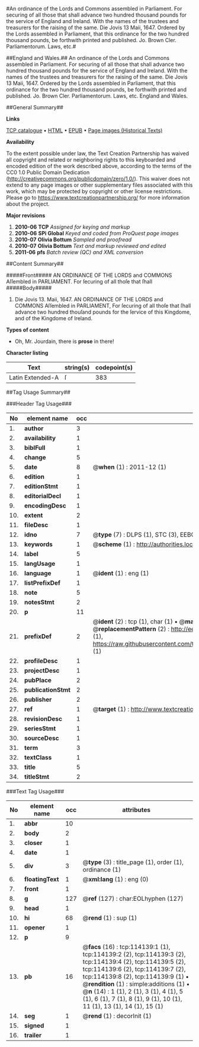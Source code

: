#An ordinance of the Lords and Commons assembled in Parliament. For securing of all those that shall advance two hundred thousand pounds for the service of England and Ireland. With the names of the trustees and treasurers for the raising of the same. Die Jovis 13 Maii, 1647. Ordered by the Lords assembled in Parliament, that this ordinance for the two hundred thousand pounds, be forthwith printed and published. Jo. Brown Cler. Parliamentorum. Laws, etc.#

##England and Wales.##
An ordinance of the Lords and Commons assembled in Parliament. For securing of all those that shall advance two hundred thousand pounds for the service of England and Ireland. With the names of the trustees and treasurers for the raising of the same. Die Jovis 13 Maii, 1647. Ordered by the Lords assembled in Parliament, that this ordinance for the two hundred thousand pounds, be forthwith printed and published. Jo. Brown Cler. Parliamentorum.
Laws, etc.
England and Wales.

##General Summary##

**Links**

[TCP catalogue](http://www.ota.ox.ac.uk/tcp/)  • 
[HTML](http://tei.it.ox.ac.uk/tcp/Texts-HTML/free/A83/A83131.html)  • 
[EPUB](http://tei.it.ox.ac.uk/tcp/Texts-EPUB/free/A83/A83131.epub) • 
[Page images (Historical Texts)](https://historicaltexts.jisc.ac.uk/eebo-99861992e)

**Availability**

To the extent possible under law, the Text Creation Partnership has waived all copyright and related or neighboring rights to this keyboarded and encoded edition of the work described above, according to the terms of the CC0 1.0 Public Domain Dedication (http://creativecommons.org/publicdomain/zero/1.0/). This waiver does not extend to any page images or other supplementary files associated with this work, which may be protected by copyright or other license restrictions. Please go to https://www.textcreationpartnership.org/ for more information about the project.

**Major revisions**

1. __2010-06__ __TCP__ *Assigned for keying and markup*
1. __2010-06__ __SPi Global__ *Keyed and coded from ProQuest page images*
1. __2010-07__ __Olivia Bottum__ *Sampled and proofread*
1. __2010-07__ __Olivia Bottum__ *Text and markup reviewed and edited*
1. __2011-06__ __pfs__ *Batch review (QC) and XML conversion*

##Content Summary##

#####Front#####
AN ORDINANCE OF THE LORDS and COMMONS Aſſembled in PARLIAMENT. For ſecuring of all thoſe that ſhall 
#####Body#####

1. Die Jovis 13. Maii, 1647. AN ORDINANCE OF THE LORDS and COMMONS Aſſembled in PARLIAMENT, For ſecuring of all thoſe that ſhall advance two hundred thouſand pounds for the ſervice of this Kingdome, and of the Kingdome of Ireland.

**Types of content**

  * Oh, Mr. Jourdain, there is **prose** in there!

**Character listing**


|Text|string(s)|codepoint(s)|
|---|---|---|
|Latin Extended-A|ſ|383|

##Tag Usage Summary##

###Header Tag Usage###

|No|element name|occ|attributes|
|---|---|---|---|
|1.|__author__|3||
|2.|__availability__|1||
|3.|__biblFull__|1||
|4.|__change__|5||
|5.|__date__|8| @__when__ (1) : 2011-12 (1)|
|6.|__edition__|1||
|7.|__editionStmt__|1||
|8.|__editorialDecl__|1||
|9.|__encodingDesc__|1||
|10.|__extent__|2||
|11.|__fileDesc__|1||
|12.|__idno__|7| @__type__ (7) : DLPS (1), STC (3), EEBO-CITATION (1), PROQUEST (1), VID (1)|
|13.|__keywords__|1| @__scheme__ (1) : http://authorities.loc.gov/ (1)|
|14.|__label__|5||
|15.|__langUsage__|1||
|16.|__language__|1| @__ident__ (1) : eng (1)|
|17.|__listPrefixDef__|1||
|18.|__note__|5||
|19.|__notesStmt__|2||
|20.|__p__|11||
|21.|__prefixDef__|2| @__ident__ (2) : tcp (1), char (1)  •  @__matchPattern__ (2) : ([0-9\-]+):([0-9IVX]+) (1), (.+) (1)  •  @__replacementPattern__ (2) : http://eebo.chadwyck.com/downloadtiff?vid=$1&page=$2 (1), https://raw.githubusercontent.com/textcreationpartnership/Texts/master/tcpchars.xml#$1 (1)|
|22.|__profileDesc__|1||
|23.|__projectDesc__|1||
|24.|__pubPlace__|2||
|25.|__publicationStmt__|2||
|26.|__publisher__|2||
|27.|__ref__|1| @__target__ (1) : http://www.textcreationpartnership.org/docs/. (1)|
|28.|__revisionDesc__|1||
|29.|__seriesStmt__|1||
|30.|__sourceDesc__|1||
|31.|__term__|3||
|32.|__textClass__|1||
|33.|__title__|5||
|34.|__titleStmt__|2||


###Text Tag Usage###

|No|element name|occ|attributes|
|---|---|---|---|
|1.|__abbr__|10||
|2.|__body__|2||
|3.|__closer__|1||
|4.|__date__|1||
|5.|__div__|3| @__type__ (3) : title_page (1), order (1), ordinance (1)|
|6.|__floatingText__|1| @__xml:lang__ (1) : eng (0)|
|7.|__front__|1||
|8.|__g__|127| @__ref__ (127) : char:EOLhyphen (127)|
|9.|__head__|1||
|10.|__hi__|68| @__rend__ (1) : sup (1)|
|11.|__opener__|1||
|12.|__p__|9||
|13.|__pb__|16| @__facs__ (16) : tcp:114139:1 (1), tcp:114139:2 (2), tcp:114139:3 (2), tcp:114139:4 (2), tcp:114139:5 (2), tcp:114139:6 (2), tcp:114139:7 (2), tcp:114139:8 (2), tcp:114139:9 (1)  •  @__rendition__ (1) : simple:additions (1)  •  @__n__ (14) : 1 (1), 2 (1), 3 (1), 4 (1), 5 (1), 6 (1), 7 (1), 8 (1), 9 (1), 10 (1), 11 (1), 13 (1), 14 (1), 15 (1)|
|14.|__seg__|1| @__rend__ (1) : decorInit (1)|
|15.|__signed__|1||
|16.|__trailer__|1||
